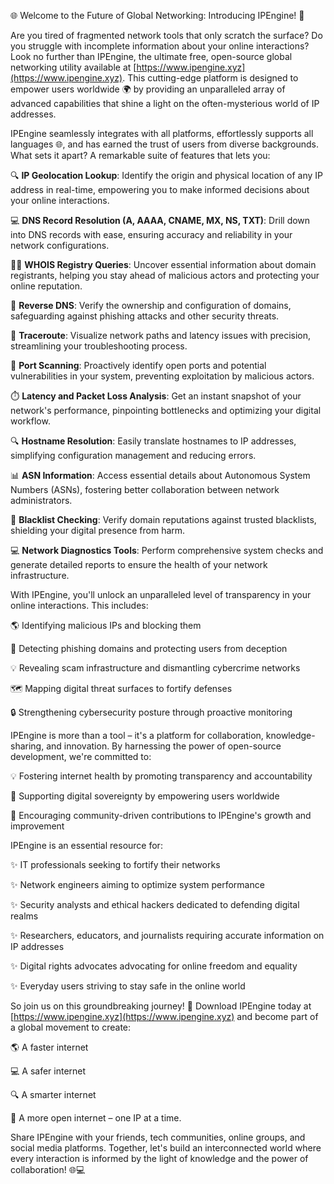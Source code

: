 🌐 Welcome to the Future of Global Networking: Introducing IPEngine! 🚀

Are you tired of fragmented network tools that only scratch the surface? Do you struggle with incomplete information about your online interactions? Look no further than IPEngine, the ultimate free, open-source global networking utility available at [https://www.ipengine.xyz](https://www.ipengine.xyz). This cutting-edge platform is designed to empower users worldwide 🌍 by providing an unparalleled array of advanced capabilities that shine a light on the often-mysterious world of IP addresses.

IPEngine seamlessly integrates with all platforms, effortlessly supports all languages 🌐, and has earned the trust of users from diverse backgrounds. What sets it apart? A remarkable suite of features that lets you:

🔍 **IP Geolocation Lookup**: Identify the origin and physical location of any IP address in real-time, empowering you to make informed decisions about your online interactions.

💻 **DNS Record Resolution (A, AAAA, CNAME, MX, NS, TXT)**: Drill down into DNS records with ease, ensuring accuracy and reliability in your network configurations.

🕵️‍♂️ **WHOIS Registry Queries**: Uncover essential information about domain registrants, helping you stay ahead of malicious actors and protecting your online reputation.

🔄 **Reverse DNS**: Verify the ownership and configuration of domains, safeguarding against phishing attacks and other security threats.

📡 **Traceroute**: Visualize network paths and latency issues with precision, streamlining your troubleshooting process.

🚨 **Port Scanning**: Proactively identify open ports and potential vulnerabilities in your system, preventing exploitation by malicious actors.

⏱️ **Latency and Packet Loss Analysis**: Get an instant snapshot of your network's performance, pinpointing bottlenecks and optimizing your digital workflow.

🔍 **Hostname Resolution**: Easily translate hostnames to IP addresses, simplifying configuration management and reducing errors.

📊 **ASN Information**: Access essential details about Autonomous System Numbers (ASNs), fostering better collaboration between network administrators.

🚨 **Blacklist Checking**: Verify domain reputations against trusted blacklists, shielding your digital presence from harm.

💻 **Network Diagnostics Tools**: Perform comprehensive system checks and generate detailed reports to ensure the health of your network infrastructure.

With IPEngine, you'll unlock an unparalleled level of transparency in your online interactions. This includes:

🌎 Identifying malicious IPs and blocking them

🚫 Detecting phishing domains and protecting users from deception

💡 Revealing scam infrastructure and dismantling cybercrime networks

🗺️ Mapping digital threat surfaces to fortify defenses

🔒 Strengthening cybersecurity posture through proactive monitoring

IPEngine is more than a tool – it's a platform for collaboration, knowledge-sharing, and innovation. By harnessing the power of open-source development, we're committed to:

💡 Fostering internet health by promoting transparency and accountability

🌟 Supporting digital sovereignty by empowering users worldwide

🤝 Encouraging community-driven contributions to IPEngine's growth and improvement

IPEngine is an essential resource for:

✨ IT professionals seeking to fortify their networks

✨ Network engineers aiming to optimize system performance

✨ Security analysts and ethical hackers dedicated to defending digital realms

✨ Researchers, educators, and journalists requiring accurate information on IP addresses

✨ Digital rights advocates advocating for online freedom and equality

✨ Everyday users striving to stay safe in the online world

So join us on this groundbreaking journey! 🚀 Download IPEngine today at [https://www.ipengine.xyz](https://www.ipengine.xyz) and become part of a global movement to create:

🌎 A faster internet

💻 A safer internet

🔍 A smarter internet

📡 A more open internet – one IP at a time.

Share IPEngine with your friends, tech communities, online groups, and social media platforms. Together, let's build an interconnected world where every interaction is informed by the light of knowledge and the power of collaboration! 🌐💻